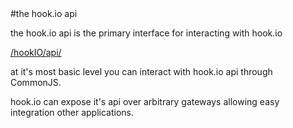 <a name = "the-hookIO-api"/>
#the hook.io api

the hook.io api is the primary interface for interacting with hook.io

[/hookIO/api/](http://github.com/Marak/hook.io/tree/master/hookio/api/)

at it's most basic level you can interact with hook.io api through CommonJS.

hook.io can expose it's api over arbitrary gateways allowing easy integration other applications. 
